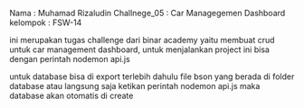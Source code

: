 Nama         : Muhamad Rizaludin
Challnege_05 : Car Managegemen Dashboard
kelompok     : FSW-14

ini merupakan tugas challenge dari binar academy yaitu membuat crud 
untuk car management dashboard, untuk menjalankan project ini bisa dengan perintah nodemon api.js

untuk database bisa di export terlebih dahulu file bson yang berada di folder database 
atau langsung saja ketikan perintah nodemon api.js maka database akan otomatis di create